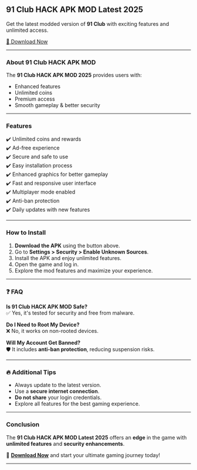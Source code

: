 ## 91 Club HACK APK MOD Latest 2025  

Get the latest modded version of **91 Club** with exciting features and unlimited access.  

[🔽 Download Now](https://telegram.me/recon_dart_money)  

---

### About 91 Club HACK APK MOD  

The **91 Club HACK APK MOD 2025** provides users with:  
- Enhanced features  
- Unlimited coins  
- Premium access  
- Smooth gameplay & better security  

---

### Features  

✔️ Unlimited coins and rewards  
✔️ Ad-free experience  
✔️ Secure and safe to use  
✔️ Easy installation process  
✔️ Enhanced graphics for better gameplay  
✔️ Fast and responsive user interface  
✔️ Multiplayer mode enabled  
✔️ Anti-ban protection  
✔️ Daily updates with new features  

---

### How to Install  

1. **Download the APK** using the button above.  
2. Go to **Settings > Security > Enable Unknown Sources**.  
3. Install the APK and enjoy unlimited features.  
4. Open the game and log in.  
5. Explore the mod features and maximize your experience.  

---

### ❓ FAQ  

**Is 91 Club HACK APK MOD Safe?**  
✅ Yes, it's tested for security and free from malware.  

**Do I Need to Root My Device?**  
❌ No, it works on non-rooted devices.  

**Will My Account Get Banned?**  
🛡️ It includes **anti-ban protection**, reducing suspension risks.  

---

### 🔥 Additional Tips  

- Always update to the latest version.  
- Use a **secure internet connection**.  
- **Do not share** your login credentials.  
- Explore all features for the best gaming experience.  

---

### Conclusion  

The **91 Club HACK APK MOD Latest 2025** offers an **edge** in the game with **unlimited features** and **security enhancements**.  

🔽 **[Download Now](https://telegram.me/recon_dart_money)** and start your ultimate gaming journey today!  

---

